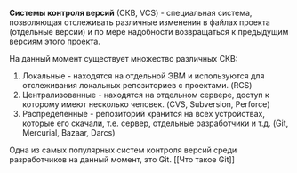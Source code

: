 **Системы контроля версий** (СКВ, VCS) - специальная система, позволяющая отслеживать различные изменения в файлах проекта (отдельные версии) и по мере надобности возвращаться к предыдущим версиям этого проекта.

На данный момент существует множество различных СКВ:
1) Локальные - находятся на отдельной ЭВМ и используются для отслеживания локальных репозиториев с проектами. (RCS)
2) Централизованные - находятся на отдельном сервере, доступ к которому имеют несколько человек. (CVS, Subversion, Perforce)
3) Распределенные - репозиторий хранится на всех устройствах, которые его скачали, т.е. сервер, отдельные разработчики и т.д. (Git, Mercurial, Bazaar, Darcs)

Одна из самых популярных систем контроля версий среди разработчиков на данный момент, это Git. [[Что такое Git]]
